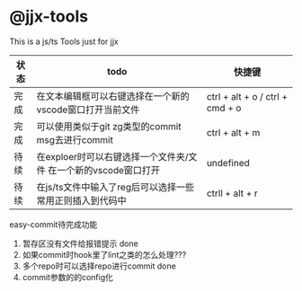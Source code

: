 # @jjx-tools

This is a js/ts Tools just for jjx


| 状态 | todo | 快捷键 |
| --- | --- | --- |
| 完成 | 在文本编辑框可以右键选择在一个新的vscode窗口打开当前文件 | ctrl + alt + o / ctrl + cmd + o|
| 完成 | 可以使用类似于git zg类型的commit msg去进行commit | ctrl + alt + m|
|待续 | 在exploer时可以右键选择一个文件夹/文件 在一个新的vscode窗口打开 | undefined |
| 待续 | 在js/ts文件中输入了reg后可以选择一些常用正则插入到代码中 |  ctrll + alt + r |


easy-commit待完成功能
1. 暂存区没有文件给报错提示 done
2. 如果commit时hook里了lint之类的怎么处理???
3. 多个repo时可以选择repo进行commit done
4.  commit参数的的config化